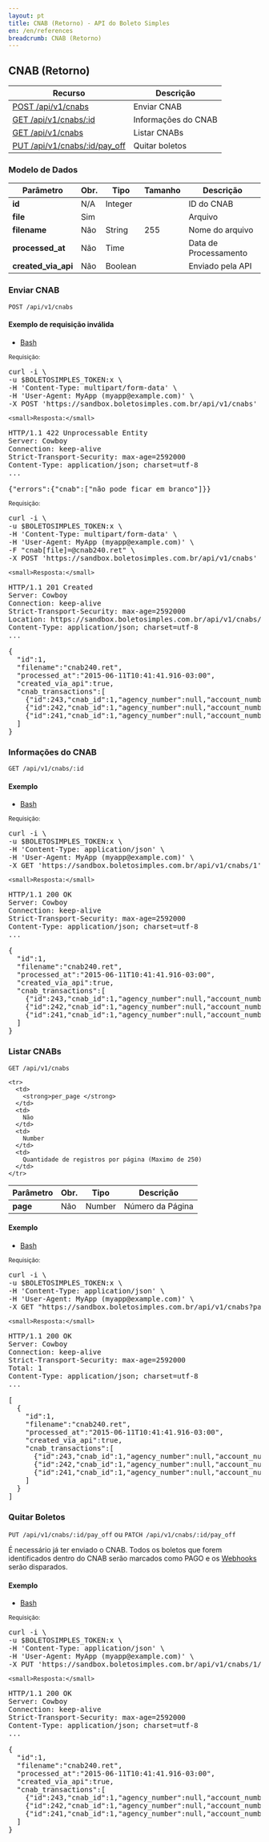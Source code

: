 ```yaml
---
layout: pt
title: CNAB (Retorno) - API do Boleto Simples
en: /en/references
breadcrumb: CNAB (Retorno)
---
```


## CNAB (Retorno)

| Recurso                  | Descrição
| ------------------------ | ------------------------
| [POST /api/v1/cnabs](#enviar-cnab) | Enviar CNAB
| [GET /api/v1/cnabs/:id](#informaes-do-cnab) | Informações do CNAB
| [GET /api/v1/cnabs](#listar-cnabs) | Listar CNABs
| [PUT /api/v1/cnabs/:id/pay_off](#quitar-boletos) | Quitar boletos

### Modelo de Dados

| Parâmetro              | Obr.  | Tipo    | Tamanho | Descrição
| ---------------------- | ----- | ------- | ------- | ------------------------
| **id**                 | N/A   | Integer |         | ID do CNAB
| **file**               | Sim   |         |         | Arquivo
| **filename**           | Não   | String  | 255     | Nome do arquivo
| **processed_at**       | Não   | Time    |         | Data de Processamento
| **created_via_api**    | Não   | Boolean |         | Enviado pela API

### Enviar CNAB

`POST /api/v1/cnabs`

#### Exemplo de requisição inválida

<ul class="nav nav-tabs" role="tablist">
  <li class="active"><a href="#bash" role="tab" data-toggle="tab">Bash</a></li>
  <!-- <li><a href="#ruby" role="tab" data-toggle="tab">Ruby</a></li> -->
  <!-- <li><a href="#php" role="tab" data-toggle="tab">PHP</a></li> -->
</ul>

<div class="tab-content">
  <div class="tab-pane active" id="bash">
    <small>Requisição:</small>

<pre class="bash">
curl -i \
-u $BOLETOSIMPLES_TOKEN:x \
-H 'Content-Type: multipart/form-data' \
-H 'User-Agent: MyApp (myapp@example.com)' \
-X POST 'https://sandbox.boletosimples.com.br/api/v1/cnabs'
</pre>

    <small>Resposta:</small>

<pre class="http">
HTTP/1.1 422 Unprocessable Entity
Server: Cowboy
Connection: keep-alive
Strict-Transport-Security: max-age=2592000
Content-Type: application/json; charset=utf-8
...

{"errors":{"cnab":["não pode ficar em branco"]}}
</pre>
  </div>
  <!-- <div class="tab-pane" id="ruby">
    <small>Requisição:</small>

<pre class="ruby">
@bank_billet_account = BoletoSimples::BankBilletAccount.create({bank_contract_slug: 'sicoob-02'})
if @bank_billet_account.persisted?
  puts "Sucesso :)"
  ap @bank_billet_account.attributes
else
  puts "Erro :("
  ap @bank_billet_account.response_errors
end
</pre>

    <small>Resposta:</small>

<pre class="ruby">
Erro :(
{
     :agency_number => [
        [0] "não pode ficar em branco"
    ],
    :account_number => [
        [0] "não pode ficar em branco"
    ]
}
</pre>

  </div> -->
    <!-- <div class="tab-pane" id="php">
      <small>Requisição:</small>

<pre class="php">
$bank_billet_account = BoletoSimples\bank_billet_account::create(['person_name' => 'Joao da Silva']);
if($bank_billet_account->isPersisted()) {
  echo "Sucesso :)\n";
  print_r($bank_billet_account->attributes());
} else {
  echo "Erro :(\n";
  print_r($bank_billet_account->response_errors);
}
</pre>

      <small>Resposta:</small>

<pre class="php">
Erro :(
Array
(
    [cnpj_cpf] => Array
        (
            [0] => não pode ficar em branco
        )

    [zipcode] => Array
        (
            [0] => não pode ficar em branco
        )

)
</pre>

    </div> -->
</div>

#### Exemplo de requisição válida

<ul class="nav nav-tabs" role="tablist">
  <li class="active"><a href="#bash2" role="tab" data-toggle="tab">Bash</a></li>
  <!-- <li><a href="#ruby2" role="tab" data-toggle="tab">Ruby</a></li> -->
  <!-- <li><a href="#php2" role="tab" data-toggle="tab">PHP</a></li> -->
</ul>

<div class="tab-content">
  <div class="tab-pane active" id="bash2">
    <small>Requisição:</small>

<pre class="bash">
curl -i \
-u $BOLETOSIMPLES_TOKEN:x \
-H 'Content-Type: multipart/form-data' \
-H 'User-Agent: MyApp (myapp@example.com)' \
-F "cnab[file]=@cnab240.ret" \
-X POST 'https://sandbox.boletosimples.com.br/api/v1/cnabs'
</pre>

    <small>Resposta:</small>

<pre class="http">
HTTP/1.1 201 Created
Server: Cowboy
Connection: keep-alive
Strict-Transport-Security: max-age=2592000
Location: https://sandbox.boletosimples.com.br/api/v1/cnabs/1
Content-Type: application/json; charset=utf-8
...

{
  "id":1,
  "filename":"cnab240.ret",
  "processed_at":"2015-06-11T10:41:41.916-03:00",
  "created_via_api":true,
  "cnab_transactions":[
    {"id":243,"cnab_id":1,"agency_number":null,"account_number":null,"credit_at":"2015-06-03","paid_at":"2015-06-02","our_number":"0000000000206243","cnpj_cpf":null,"extra1":null,"extra2":null,"parcel":null,"receiving_bank":"104","receiving_agency":"00369","receiving_agency_digit":"0","bank_rate":765,"iof":0,"value_rebate":0,"discount":16022,"paid_amount":144200,"billet_fine":0,"other_credit":null,"credit_amount":144200,"other_costs":null},
    {"id":242,"cnab_id":1,"agency_number":null,"account_number":null,"credit_at":"2015-06-03","paid_at":"2015-06-02","our_number":"0000000000205441","cnpj_cpf":null,"extra1":null,"extra2":null,"parcel":null,"receiving_bank":"033","receiving_agency":"04388","receiving_agency_digit":"0","bank_rate":765,"iof":0,"value_rebate":0,"discount":10034,"paid_amount":144850,"billet_fine":0,"other_credit":null,"credit_amount":144850,"other_costs":null},
    {"id":241,"cnab_id":1,"agency_number":null,"account_number":null,"credit_at":"2015-06-03","paid_at":"2015-06-02","our_number":"0000000000204640","cnpj_cpf":null,"extra1":null,"extra2":null,"parcel":null,"receiving_bank":"104","receiving_agency":"00406","receiving_agency_digit":"0","bank_rate":765,"iof":0,"value_rebate":0,"discount":10396,"paid_amount":135153,"billet_fine":0,"other_credit":null,"credit_amount":135153,"other_costs":null}
  ]
}
</pre>
  </div>
  <!-- <div class="tab-pane" id="ruby2">
    <small>Requisição:</small>

<pre class="ruby">
@bank_billet_account = BoletoSimples::BankBilletAccount.create({
  bank_contract_slug: 'sicoob-02',
  next_our_number: '1',
  agency_number: '4327',
  agency_digit: '3',
  account_number: '3666',
  account_digit: '8',
  extra1: '1234567'
})
if @bank_billet_account.persisted?
  puts "Sucesso :)"
  ap @bank_billet_account.attributes
else
  puts "Erro :("
  ap @bank_billet_account.response_errors
end
</pre>
  <small>Resposta:</small>

<pre class="ruby">
Sucesso :)
{
    "bank_contract_slug" => "sicoob-02",
       "next_our_number" => "0000001",
         "agency_number" => "4327",
          "agency_digit" => "3",
        "account_number" => "00003666",
         "account_digit" => "8",
         "extra1_length" => "1234567",
                    "id" => 2,
                "extra1" => "1234567",
          "extra1_digit" => nil,
                "extra2" => nil,
          "extra2_digit" => nil
}
</pre>
  </div> -->
  <!-- <div class="tab-pane" id="php2">
    <small>Requisição:</small>

<pre class="php">
$bank_billet_account = BoletoSimples\bank_billet_account::create([
  'person_name' => "Joao da Silva",
  'cnpj_cpf' => "860.196.915-19",
  'email' => "carteira@example.com",
  'address' => "Rua quinhentos",
  'city_name' => "Rio de Janeiro",
  'state' => "RJ",
  'neighborhood' => "bairro",
  'zipcode' => "12312-123",
  'address_number' => "111",
  'address_complement' => "Sala 4",
  'phone_number' => "2112123434"
]);
if($bank_billet_account->isPersisted()) {
  echo "Sucesso :)\n";
  print_r($bank_billet_account->attributes());
} else {
  echo "Erro :(\n";
  print_r($bank_billet_account->response_errors);
}
</pre>
  <small>Resposta:</small>

<pre class="php">
Sucesso :)
Array
(
    [id] => 66
    [city_name] => Rio de Janeiro
    [person_name] => Joao da Silva
    [address] => Rua quinhentos
    [address_complement] => Sala 4
    [address_number] => 111
    [mobile_number] =>
    [cnpj_cpf] => 860.196.915-19
    [email] => carteira@example.com
    [neighborhood] => bairro
    [person_type] => individual
    [phone_number] => 2112123434
    [zipcode] => 12312-123
    [mobile_local_code] =>
    [state] => RJ
    [created_via_api] => 1
)
</pre>
  </div> -->
</div>

### Informações do CNAB

`GET /api/v1/cnabs/:id`

#### Exemplo

<ul class="nav nav-tabs" role="tablist">
  <li class="active"><a href="#bash3" role="tab" data-toggle="tab">Bash</a></li>
  <!-- <li><a href="#ruby3" role="tab" data-toggle="tab">Ruby</a></li> -->
  <!-- <li><a href="#php3" role="tab" data-toggle="tab">PHP</a></li> -->
</ul>

<div class="tab-content">
  <div class="tab-pane active" id="bash3">
    <small>Requisição:</small>

<pre class="bash">
curl -i \
-u $BOLETOSIMPLES_TOKEN:x \
-H 'Content-Type: application/json' \
-H 'User-Agent: MyApp (myapp@example.com)' \
-X GET 'https://sandbox.boletosimples.com.br/api/v1/cnabs/1'
</pre>

    <small>Resposta:</small>

<pre class="http">
HTTP/1.1 200 OK
Server: Cowboy
Connection: keep-alive
Strict-Transport-Security: max-age=2592000
Content-Type: application/json; charset=utf-8
...

{
  "id":1,
  "filename":"cnab240.ret",
  "processed_at":"2015-06-11T10:41:41.916-03:00",
  "created_via_api":true,
  "cnab_transactions":[
    {"id":243,"cnab_id":1,"agency_number":null,"account_number":null,"credit_at":"2015-06-03","paid_at":"2015-06-02","our_number":"0000000000206243","cnpj_cpf":null,"extra1":null,"extra2":null,"parcel":null,"receiving_bank":"104","receiving_agency":"00369","receiving_agency_digit":"0","bank_rate":765,"iof":0,"value_rebate":0,"discount":16022,"paid_amount":144200,"billet_fine":0,"other_credit":null,"credit_amount":144200,"other_costs":null},
    {"id":242,"cnab_id":1,"agency_number":null,"account_number":null,"credit_at":"2015-06-03","paid_at":"2015-06-02","our_number":"0000000000205441","cnpj_cpf":null,"extra1":null,"extra2":null,"parcel":null,"receiving_bank":"033","receiving_agency":"04388","receiving_agency_digit":"0","bank_rate":765,"iof":0,"value_rebate":0,"discount":10034,"paid_amount":144850,"billet_fine":0,"other_credit":null,"credit_amount":144850,"other_costs":null},
    {"id":241,"cnab_id":1,"agency_number":null,"account_number":null,"credit_at":"2015-06-03","paid_at":"2015-06-02","our_number":"0000000000204640","cnpj_cpf":null,"extra1":null,"extra2":null,"parcel":null,"receiving_bank":"104","receiving_agency":"00406","receiving_agency_digit":"0","bank_rate":765,"iof":0,"value_rebate":0,"discount":10396,"paid_amount":135153,"billet_fine":0,"other_credit":null,"credit_amount":135153,"other_costs":null}
  ]
}
</pre>
  </div>
  <!-- <div class="tab-pane" id="ruby3">
    <small>Requisição:</small>

<pre class="ruby">
@bank_billet_account = BoletoSimples::BankBilletAccount.find(4)
ap @bank_billet_account.attributes
</pre>

    <small>Resposta:</small>

<pre class="ruby">
{
    "bank_contract_slug" => "sicoob-02",
       "next_our_number" => "0000001",
         "agency_number" => "4327",
          "agency_digit" => "3",
        "account_number" => "00003666",
         "account_digit" => "8",
                "extra1" => "1234567",
          "extra1_digit" => nil,
                "extra2" => nil,
          "extra2_digit" => nil,
                    "id" => 3
}
</pre>
  </div> -->
  <!-- <div class="tab-pane" id="php3">
    <small>Requisição:</small>

<pre class="php">
$bank_billet_account = BoletoSimples\bank_billet_account::find(66);
print_r($bank_billet_account->attributes());
</pre>

    <small>Resposta:</small>

<pre class="php">
Array
(
    [id] => 66
    [city_name] => Rio de Janeiro
    [person_name] => Joao da Silva
    [address] => Rua quinhentos
    [address_complement] => Sala 4
    [address_number] => 111
    [mobile_number] =>
    [cnpj_cpf] => 860.196.915-19
    [email] => carteira@example.com
    [neighborhood] => bairro
    [person_type] => individual
    [phone_number] => 2112123434
    [zipcode] => 12312-123
    [mobile_local_code] =>
    [state] => RJ
    [created_via_api] => 1
)
</pre>
  </div> -->
</div>

### Listar CNABs

`GET /api/v1/cnabs`

<table class='table table-bordered'>
  <thead>
    <tr>
      <th>Parâmetro</th>
      <th data-container="body" data-toggle="tooltip" title="Obrigatório">Obr.</th>
      <th>Tipo</th>
      <th>Descrição</th>
    </tr>
  </thead>
  <tbody>
    <tr>
      <td>
        <strong>page </strong>
      </td>
      <td>
        Não
      </td>
      <td>
        Number
      </td>
      <td>
        Número da Página
      </td>
    </tr>

    <tr>
      <td>
        <strong>per_page </strong>
      </td>
      <td>
        Não
      </td>
      <td>
        Number
      </td>
      <td>
        Quantidade de registros por página (Maximo de 250)
      </td>
    </tr>
  </tbody>
</table>

#### Exemplo

<ul class="nav nav-tabs" role="tablist">
  <li class="active"><a href="#bash6" role="tab" data-toggle="tab">Bash</a></li>
  <!-- <li><a href="#ruby6" role="tab" data-toggle="tab">Ruby</a></li> -->
  <!-- <li><a href="#php6" role="tab" data-toggle="tab">PHP</a></li> -->
</ul>

<div class="tab-content">
  <div class="tab-pane active" id="bash6">
    <small>Requisição:</small>

<pre class="bash">
curl -i \
-u $BOLETOSIMPLES_TOKEN:x \
-H 'Content-Type: application/json' \
-H 'User-Agent: MyApp (myapp@example.com)' \
-X GET "https://sandbox.boletosimples.com.br/api/v1/cnabs?page=1&per_page=50"
</pre>

    <small>Resposta:</small>

<pre class="http">
HTTP/1.1 200 OK
Server: Cowboy
Connection: keep-alive
Strict-Transport-Security: max-age=2592000
Total: 1
Content-Type: application/json; charset=utf-8
...

[
  {
    "id":1,
    "filename":"cnab240.ret",
    "processed_at":"2015-06-11T10:41:41.916-03:00",
    "created_via_api":true,
    "cnab_transactions":[
      {"id":243,"cnab_id":1,"agency_number":null,"account_number":null,"credit_at":"2015-06-03","paid_at":"2015-06-02","our_number":"0000000000206243","cnpj_cpf":null,"extra1":null,"extra2":null,"parcel":null,"receiving_bank":"104","receiving_agency":"00369","receiving_agency_digit":"0","bank_rate":765,"iof":0,"value_rebate":0,"discount":16022,"paid_amount":144200,"billet_fine":0,"other_credit":null,"credit_amount":144200,"other_costs":null},
      {"id":242,"cnab_id":1,"agency_number":null,"account_number":null,"credit_at":"2015-06-03","paid_at":"2015-06-02","our_number":"0000000000205441","cnpj_cpf":null,"extra1":null,"extra2":null,"parcel":null,"receiving_bank":"033","receiving_agency":"04388","receiving_agency_digit":"0","bank_rate":765,"iof":0,"value_rebate":0,"discount":10034,"paid_amount":144850,"billet_fine":0,"other_credit":null,"credit_amount":144850,"other_costs":null},
      {"id":241,"cnab_id":1,"agency_number":null,"account_number":null,"credit_at":"2015-06-03","paid_at":"2015-06-02","our_number":"0000000000204640","cnpj_cpf":null,"extra1":null,"extra2":null,"parcel":null,"receiving_bank":"104","receiving_agency":"00406","receiving_agency_digit":"0","bank_rate":765,"iof":0,"value_rebate":0,"discount":10396,"paid_amount":135153,"billet_fine":0,"other_credit":null,"credit_amount":135153,"other_costs":null}
    ]
  }
]
</pre>
  </div>
  <!-- <div class="tab-pane" id="ruby6">
    <small>Requisição:</small>

<pre class="ruby">
@cnabs = BoletoSimples::BankBilletAccount.all(page: 1, per_page: 2)
puts "Carteiras Retornadas: #{@cnabs.count}"
puts "Total: #{BoletoSimples.last_request.total}"
puts "Primeira Página: #{BoletoSimples.last_request.links[:first]}"
puts "Página Anterior: #{BoletoSimples.last_request.links[:prev]}"
puts "Próxima Página: #{BoletoSimples.last_request.links[:next]}"
puts "Última Página: #{BoletoSimples.last_request.links[:last]}"
</pre>

    <small>Resposta:</small>

<pre class="http">
CNABs Retornadas: 3
Total: 3
Primeira Página:
Página Anterior:
Próxima Página: https://sandbox.boletosimples.com.br/api/v1/cnabs?page=2&per_page=2
Última Página: https://sandbox.boletosimples.com.br/api/v1/cnabs?page=2&per_page=2
</pre>
  </div> -->
  <!-- <div class="tab-pane" id="php6">
    <small>Requisição:</small>

<pre class="php">
$cnabs = BoletoSimples\bank_billet_account::all(['page' => 1, 'per_page' => 2]);
echo "CNABs Retornados: " . sizeof($cnabs) . "\n";
echo "Total: " . BoletoSimples::$last_request->total . "\n";
echo "Primeira Página: " . BoletoSimples::$last_request->links['first'] . "\n";
echo "Página Anterior: " . BoletoSimples::$last_request->links['prev'] . "\n";
echo "Próxima Página: " . BoletoSimples::$last_request->links['next'] . "\n";
echo "Última Página: " . BoletoSimples::$last_request->links['last'] . "\n";
</pre>

    <small>Resposta:</small>

<pre class="http">
CNABs Retornados: 2
Total: 9
Primeira Página:
Página Anterior:
Próxima Página: https://sandbox.boletosimples.com.br/api/v1/cnabs?page=2&per_page=2
Última Página: https://sandbox.boletosimples.com.br/api/v1/cnabs?page=5&per_page=2
</pre>
  </div> -->
</div>

### Quitar Boletos

`PUT /api/v1/cnabs/:id/pay_off` ou `PATCH /api/v1/cnabs/:id/pay_off`

É necessário já ter enviado o CNAB.
Todos os boletos que forem identificados dentro do CNAB serão marcados como PAGO e os <a href="/webhooks">Webhooks</a> serão disparados.

#### Exemplo

<ul class="nav nav-tabs" role="tablist">
  <li class="active"><a href="#bash3" role="tab" data-toggle="tab">Bash</a></li>
  <!-- <li><a href="#ruby3" role="tab" data-toggle="tab">Ruby</a></li> -->
  <!-- <li><a href="#php3" role="tab" data-toggle="tab">PHP</a></li> -->
</ul>

<div class="tab-content">
  <div class="tab-pane active" id="bash3">
    <small>Requisição:</small>

<pre class="bash">
curl -i \
-u $BOLETOSIMPLES_TOKEN:x \
-H 'Content-Type: application/json' \
-H 'User-Agent: MyApp (myapp@example.com)' \
-X PUT 'https://sandbox.boletosimples.com.br/api/v1/cnabs/1/pay_off'
</pre>

    <small>Resposta:</small>

<pre class="http">
HTTP/1.1 200 OK
Server: Cowboy
Connection: keep-alive
Strict-Transport-Security: max-age=2592000
Content-Type: application/json; charset=utf-8
...

{
  "id":1,
  "filename":"cnab240.ret",
  "processed_at":"2015-06-11T10:41:41.916-03:00",
  "created_via_api":true,
  "cnab_transactions":[
    {"id":243,"cnab_id":1,"agency_number":null,"account_number":null,"credit_at":"2015-06-03","paid_at":"2015-06-02","our_number":"0000000000206243","cnpj_cpf":null,"extra1":null,"extra2":null,"parcel":null,"receiving_bank":"104","receiving_agency":"00369","receiving_agency_digit":"0","bank_rate":765,"iof":0,"value_rebate":0,"discount":16022,"paid_amount":144200,"billet_fine":0,"other_credit":null,"credit_amount":144200,"other_costs":null},
    {"id":242,"cnab_id":1,"agency_number":null,"account_number":null,"credit_at":"2015-06-03","paid_at":"2015-06-02","our_number":"0000000000205441","cnpj_cpf":null,"extra1":null,"extra2":null,"parcel":null,"receiving_bank":"033","receiving_agency":"04388","receiving_agency_digit":"0","bank_rate":765,"iof":0,"value_rebate":0,"discount":10034,"paid_amount":144850,"billet_fine":0,"other_credit":null,"credit_amount":144850,"other_costs":null},
    {"id":241,"cnab_id":1,"agency_number":null,"account_number":null,"credit_at":"2015-06-03","paid_at":"2015-06-02","our_number":"0000000000204640","cnpj_cpf":null,"extra1":null,"extra2":null,"parcel":null,"receiving_bank":"104","receiving_agency":"00406","receiving_agency_digit":"0","bank_rate":765,"iof":0,"value_rebate":0,"discount":10396,"paid_amount":135153,"billet_fine":0,"other_credit":null,"credit_amount":135153,"other_costs":null}
  ]
}
</pre>
  </div>
  <!-- <div class="tab-pane" id="ruby3">
    <small>Requisição:</small>

<pre class="ruby">
@bank_billet_account = BoletoSimples::BankBilletAccount.find(4)
ap @bank_billet_account.attributes
</pre>

    <small>Resposta:</small>

<pre class="ruby">
{
    "bank_contract_slug" => "sicoob-02",
       "next_our_number" => "0000001",
         "agency_number" => "4327",
          "agency_digit" => "3",
        "account_number" => "00003666",
         "account_digit" => "8",
                "extra1" => "1234567",
          "extra1_digit" => nil,
                "extra2" => nil,
          "extra2_digit" => nil,
                    "id" => 3
}
</pre>
  </div> -->
  <!-- <div class="tab-pane" id="php3">
    <small>Requisição:</small>

<pre class="php">
$bank_billet_account = BoletoSimples\bank_billet_account::find(66);
print_r($bank_billet_account->attributes());
</pre>

    <small>Resposta:</small>

<pre class="php">
Array
(
    [id] => 66
    [city_name] => Rio de Janeiro
    [person_name] => Joao da Silva
    [address] => Rua quinhentos
    [address_complement] => Sala 4
    [address_number] => 111
    [mobile_number] =>
    [cnpj_cpf] => 860.196.915-19
    [email] => carteira@example.com
    [neighborhood] => bairro
    [person_type] => individual
    [phone_number] => 2112123434
    [zipcode] => 12312-123
    [mobile_local_code] =>
    [state] => RJ
    [created_via_api] => 1
)
</pre>
  </div> -->
</div>
